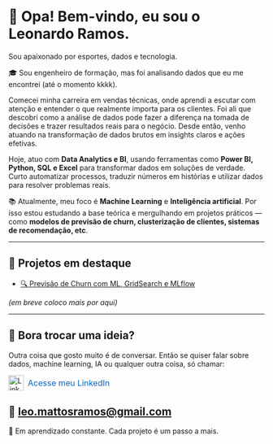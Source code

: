 # 👋 Opa! Bem-vindo, eu sou o Leonardo Ramos.

Sou apaixonado por esportes, dados e tecnologia.

🎓 Sou engenheiro de formação, mas foi analisando dados que eu me encontrei (até o momento kkkk).

Comecei minha carreira em vendas técnicas, onde aprendi a escutar com atenção e entender o que realmente importa para os clientes. Foi ali que descobri como a análise de dados pode fazer a diferença na tomada de decisões e trazer resultados reais para o negócio.
Desde então, venho atuando na transformação de dados brutos em insights claros e ações efetivas.

Hoje, atuo com **Data Analytics e BI**, usando ferramentas como **Power BI, Python, SQL e Excel** para transformar dados em soluções de verdade. Curto automatizar processos, traduzir números em histórias e utilizar dados para resolver problemas reais.

📚 Atualmente, meu foco é  **Machine Learning** e **Inteligência artificial**. Por isso estou estudando a base teórica e mergulhando em projetos práticos — como **modelos de previsão de churn, clusterização de clientes, sistemas de recomendação, etc**. 

--- 

## 🚀 Projetos em destaque

- [🔍 Previsão de Churn com ML, GridSearch e MLflow](https://github.com/LeoMattosRamos/Predict-Churn.git)

*(em breve coloco mais por aqui)*

---
## 🤝 Bora trocar uma ideia?

Outra coisa que gosto muito é de conversar. Então se quiser falar sobre dados, machine learning, IA ou qualquer outra coisa, só chamar:

<a href="https://www.linkedin.com/in/leonardo-de-mattos-ramos-252433199/" target="_blank" style="display: inline-flex; align-items: center; text-decoration: none;">
  <img src="https://cdn-icons-png.flaticon.com/512/2504/2504923.png" alt="LinkedIn" width="30" style="margin-right: 8px;">
  <span style="font-size: 16px; color: #0A66C2;">Acesse meu LinkedIn</span>
</a>


📧 leo.mattosramos@gmail.com
---

🧠 Em aprendizado constante. Cada projeto é um passo a mais.  
